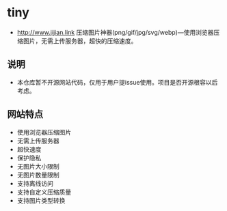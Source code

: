 # tiny
* http://www.jijian.link
压缩图片神器(png/gif/jpg/svg/webp)—使用浏览器压缩图片，无需上传服务器，超快的压缩速度。 

## 说明
* 本仓库暂不开源网站代码，仅用于用户提issue使用。项目是否开源根容以后考虑。

## 网站特点

* 使用浏览器压缩图片
* 无需上传服务器
* 超快速度
* 保护隐私
* 无图片大小限制
* 无图片数量限制
* 支持离线访问
* 支持自定义压缩质量
* 支持图片类型转换
